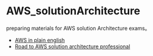 # AWS_solutionArchitecture
preparing materials for AWS solution Architecture exams。
* [AWS in plain english](https://www.expeditedssl.com/aws-in-plain-english)
* [Road to AWS solution architecture professional](https://github.com/Catherinesdataanalytics/AWS_solutionArchitecture.git)
